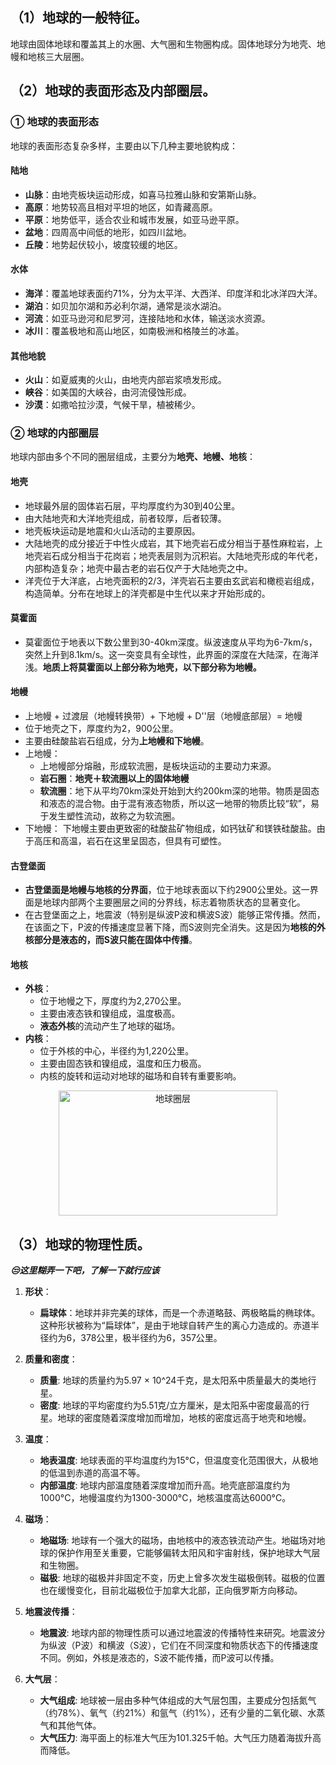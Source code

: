 ## （1）地球的一般特征。
地球由固体地球和覆盖其上的水圈、大气圈和生物圈构成。固体地球分为地壳、地幔和地核三大层圈。

## （2）地球的表面形态及内部圈层。
### ① 地球的表面形态
地球的表面形态复杂多样，主要由以下几种主要地貌构成：

#### 陆地
   - **山脉**：由地壳板块运动形成，如喜马拉雅山脉和安第斯山脉。
   - **高原**：地势较高且相对平坦的地区，如青藏高原。
   - **平原**：地势低平，适合农业和城市发展，如亚马逊平原。
   - **盆地**：四周高中间低的地形，如四川盆地。
   - **丘陵**：地势起伏较小，坡度较缓的地区。

#### 水体
   - **海洋**：覆盖地球表面约71%，分为太平洋、大西洋、印度洋和北冰洋四大洋。
   - **湖泊**：如贝加尔湖和苏必利尔湖，通常是淡水湖泊。
   - **河流**：如亚马逊河和尼罗河，连接陆地和水体，输送淡水资源。
   - **冰川**：覆盖极地和高山地区，如南极洲和格陵兰的冰盖。

#### 其他地貌
   - **火山**：如夏威夷的火山，由地壳内部岩浆喷发形成。
   - **峡谷**：如美国的大峡谷，由河流侵蚀形成。
   - **沙漠**：如撒哈拉沙漠，气候干旱，植被稀少。

### ② 地球的内部圈层
地球内部由多个不同的圈层组成，主要分为**地壳、地幔、地核**：

#### 地壳
- 地球最外层的固体岩石层，平均厚度约为30到40公里。
- 由大陆地壳和大洋地壳组成，前者较厚，后者较薄。
- 地壳板块运动是地震和火山活动的主要原因。
- 大陆地壳的成分接近于中性火成岩，其下地壳岩石成分相当于基性麻粒岩，上地壳岩石成分相当于花岗岩；地壳表层则为沉积岩。大陆地壳形成的年代老，内部构造复杂；地壳中最古老的岩石仅产于大陆地壳之中。
- 洋壳位于大洋底，占地壳面积的2/3，洋壳岩石主要由玄武岩和橄榄岩组成，构造简单。分布在地球上的洋壳都是中生代以来才开始形成的。

#### 莫霍面
- 莫霍面位于地表以下数公里到30-40km深度。纵波速度从平均为6-7km/s，突然上升到8.1km/s。这一突变具有全球性，此界面的深度在大陆深，在海洋浅。**地质上将莫霍面以上部分称为地壳，以下部分称为地幔。**

#### 地幔
- 上地幔 + 过渡层（地幔转换带）+ 下地幔 + D''层（地幔底部层）= 地幔
- 位于地壳之下，厚度约为2，900公里。
- 主要由硅酸盐岩石组成，分为**上地幔和下地幔**。
- 上地幔：
   - 上地幔部分熔融，形成软流圈，是板块运动的主要动力来源。
   - **岩石圈**：**地壳＋软流圈以上的固体地幔**
   - **软流圈**：地下从平均70km深处开始到大约200km深的地带。物质是固态和液态的混合物。由于混有液态物质，所以这一地带的物质比较“软”，易于发生塑性流动，故称之为软流圈。
- 下地幔： 下地幔主要由更致密的硅酸盐矿物组成，如钙钛矿和镁铁硅酸盐。由于高压和高温，岩石在这里呈固态，但具有可塑性。

#### 古登堡面
   - **古登堡面是地幔与地核的分界面**，位于地球表面以下约2900公里处。这一界面是地球内部两个主要圈层之间的分界线，标志着物质状态的显著变化。
   - 在古登堡面之上，地震波（特别是纵波P波和横波S波）能够正常传播。然而，在该面之下，P波的传播速度显著下降，而S波则完全消失。这是因为**地核的外核部分是液态的，而S波只能在固体中传播**。

#### 地核
   - **外核**：
     - 位于地幔之下，厚度约为2,270公里。
     - 主要由液态铁和镍组成，温度极高。
     - **液态外核**的流动产生了地球的磁场。
   - **内核**：
     - 位于外核的中心，半径约为1,220公里。
     - 主要由固态铁和镍组成，温度和压力极高。
     - 内核的旋转和运动对地球的磁场和自转有重要影响。

<div style="text-align: center;">
    <img src="../images/地球圈层.png" alt="地球圈层" width="350" height="200">
</div>

## （3）地球的物理性质。

***😒这里糊弄一下吧，了解一下就行应该***

1. **形状**：
    - **扁球体**：地球并非完美的球体，而是一个赤道略鼓、两极略扁的椭球体。这种形状被称为“扁球体”，是由于地球自转产生的离心力造成的。赤道半径约为6，378公里，极半径约为6，357公里。

2. **质量和密度**：
    - **质量**: 地球的质量约为5.97 × 10^24千克，是太阳系中质量最大的类地行星。
    - **密度**: 地球的平均密度约为5.51克/立方厘米，是太阳系中密度最高的行星。地球的密度随着深度增加而增加，地核的密度远高于地壳和地幔。

3. **温度**：
    - **地表温度**: 地球表面的平均温度约为15°C，但温度变化范围很大，从极地的低温到赤道的高温不等。
    - **内部温度**: 地球内部温度随着深度增加而升高。地壳底部温度约为1000°C，地幔温度约为1300-3000°C，地核温度高达6000°C。

4. **磁场**：
    - **地磁场**: 地球有一个强大的磁场，由地核中的液态铁流动产生。地磁场对地球的保护作用至关重要，它能够偏转太阳风和宇宙射线，保护地球大气层和生物圈。
    - **磁极**: 地球的磁极并非固定不变，历史上曾多次发生磁极倒转。磁极的位置也在缓慢变化，目前北磁极位于加拿大北部，正向俄罗斯方向移动。

5. **地震波传播**：
    - **地震波**: 地球内部的物理性质可以通过地震波的传播特性来研究。地震波分为纵波（P波）和横波（S波），它们在不同深度和物质状态下的传播速度不同。例如，外核是液态的，S波不能传播，而P波可以传播。

6. **大气层**：
    - **大气组成**: 地球被一层由多种气体组成的大气层包围，主要成分包括氮气（约78%）、氧气（约21%）和氩气（约1%），还有少量的二氧化碳、水蒸气和其他气体。
    - **大气压力**: 海平面上的标准大气压为101.325千帕。大气压力随着海拔升高而降低。
